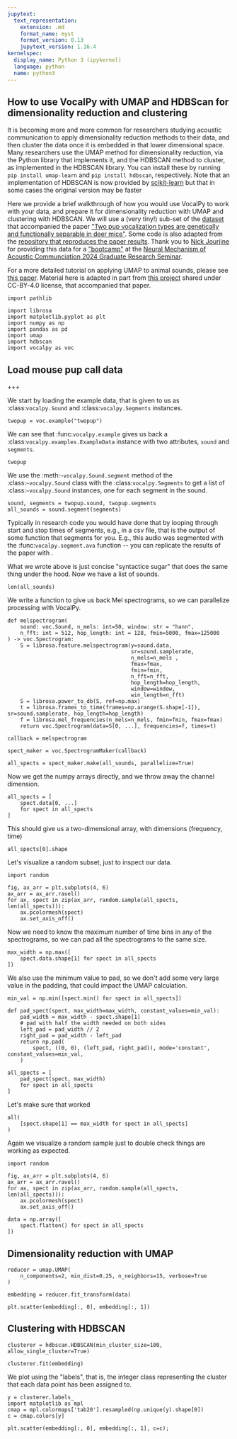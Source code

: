 ```yaml
---
jupytext:
  text_representation:
    extension: .md
    format_name: myst
    format_version: 0.13
    jupytext_version: 1.16.4
kernelspec:
  display_name: Python 3 (ipykernel)
  language: python
  name: python3
---
```


## How to use VocalPy with UMAP and HDBScan for dimensionality reduction and clustering

It is becoming more and more common for researchers studying acoustic communication to apply dimensionality reduction methods to their data, and then cluster the data once it is embedded in that lower dimensional space. Many researchers use the UMAP method for dimensionality reduction, via the Python library that implements it, and the HDBSCAN method to cluster, as implemented in the HDBSCAN library. You can install these by running `pip install umap-learn` and `pip install hdbscan`, respectively. Note that an implementation of HDBSCAN is now provided by [scikit-learn](https://scikit-learn.org/1.5/modules/generated/sklearn.cluster.HDBSCAN.html) but that in some cases the original version may be faster

Here we provide a brief walkthrough of how you would use VocalPy to work with your data, and prepare it for dimensionality reduction with UMAP and clustering with HDBSCAN. We will use a (very tiny!) sub-set of the [dataset](https://datadryad.org/stash/dataset/doi:10.5061/dryad.g79cnp5ts) that accompanied the paper ["Two pup vocalization types are genetically and functionally separable in deer mice"](https://www.cell.com/current-biology/fulltext/S0960-9822(23)00185-9?_returnURL=https%3A%2F%2Flinkinghub.elsevier.com%2Fretrieve%2Fpii%2FS0960982223001859%3Fshowall%3Dtrue). Some code is also adapted from the [repository that reproduces the paper results](https://github.com/nickjourjine/peromyscus-pup-vocal-evolution). Thank you to [Nick Jourjine]() for providing this data for a ["bootcamp"]() at the [Neural Mechanism of Acoustic Communciation 2024 Graduate Research Seminar]().

For a more detailed tutorial on applying UMAP to animal sounds, please see [this paper](https://besjournals.onlinelibrary.wiley.com/doi/full/10.1111/1365-2656.13754). Material here is adapted in part from [this project](https://github.com/marathomas/tutorial_repo) shared under CC-BY-4.0 license, that accompanied that paper.

```{code-cell} ipython3
import pathlib

import librosa
import matplotlib.pyplot as plt
import numpy as np
import pandas as pd
import umap
import hdbscan
import vocalpy as voc
```

## Load mouse pup call data

+++

We start by loading the example data, that is given to us as :class:`vocalpy.Sound` and :class:`vocalpy.Segments` instances.

```{code-cell} ipython3
twopup = voc.example("twopup")
```

We can see that :func:`vocalpy.example` gives us back a :class:`vocalpy.examples.ExampleData` instance with two attributes, `sound` and `segments`.

```{code-cell} ipython3
twopup
```

We use the :meth:`~vocalpy.Sound.segment` method of the :class:`~vocalpy.Sound` class with the :class:`vocalpy.Segments` to get a list of :class:`~vocalpy.Sound` instances, one for each segment in the sound. 

```{code-cell} ipython3
sound, segments = twopup.sound, twopup.segments
all_sounds = sound.segment(segments)
```

Typically in research code you would have done that by looping through start and stop times of segments, e.g., in a csv file, that is the output of some function that segments for you. E.g., this audio was segmented with the :func:`vocalpy.segment.ava` function -- you can replicate the results of the paper with .

What we wrote above is just concise "syntactice sugar" that does the same thing under the hood. Now we have a list of sounds.

```{code-cell} ipython3
len(all_sounds)
```

We write a function to give us back Mel spectrograms, so we can parallelize processing with VocalPy.

```{code-cell} ipython3
def melspectrogram(
    sound: voc.Sound, n_mels: int=50, window: str = "hann", 
    n_fft: int = 512, hop_length: int = 128, fmin=5000, fmax=125000
) -> voc.Spectrogram:
    S = librosa.feature.melspectrogram(y=sound.data,
                                       sr=sound.samplerate, 
                                       n_mels=n_mels , 
                                       fmax=fmax, 
                                       fmin=fmin,
                                       n_fft=n_fft,
                                       hop_length=hop_length, 
                                       window=window, 
                                       win_length=n_fft)
    S = librosa.power_to_db(S, ref=np.max)
    t = librosa.frames_to_time(frames=np.arange(S.shape[-1]), sr=sound.samplerate, hop_length=hop_length)
    f = librosa.mel_frequencies(n_mels=n_mels, fmin=fmin, fmax=fmax)
    return voc.Spectrogram(data=S[0, ...], frequencies=f, times=t)
```

```{code-cell} ipython3
callback = melspectrogram

spect_maker = voc.SpectrogramMaker(callback)
```

```{code-cell} ipython3
all_spects = spect_maker.make(all_sounds, parallelize=True)
```

Now we get the numpy arrays directly, and we throw away the channel dimension.

```{code-cell} ipython3
all_spects = [
    spect.data[0, ...]
    for spect in all_spects
]
```

This should give us a two-dimensional array, with dimensions (frequency, time)

```{code-cell} ipython3
all_spects[0].shape
```

Let's visualize a random subset, just to inspect our data.

```{code-cell} ipython3
import random

fig, ax_arr = plt.subplots(4, 6)
ax_arr = ax_arr.ravel()
for ax, spect in zip(ax_arr, random.sample(all_spects, len(all_spects))):
    ax.pcolormesh(spect)
    ax.set_axis_off()
```

Now we need to know the maximum number of time bins in any of the spectrograms, so we can pad all the spectrograms to the same size.

```{code-cell} ipython3
max_width = np.max([
    spect.data.shape[1] for spect in all_spects   
])
```

We also use the minimum value to pad, so we don't add some very large value in the padding, that could impact the UMAP calculation.

```{code-cell} ipython3
min_val = np.min([spect.min() for spect in all_spects])
```

```{code-cell} ipython3
def pad_spect(spect, max_width=max_width, constant_values=min_val):
    pad_width = max_width - spect.shape[1]
    # pad with half the width needed on both sides
    left_pad = pad_width // 2
    right_pad = pad_width - left_pad
    return np.pad(
        spect, ((0, 0), (left_pad, right_pad)), mode='constant', constant_values=min_val,
    )
```

```{code-cell} ipython3
all_spects = [
    pad_spect(spect, max_width)
    for spect in all_spects
]
```

Let's make sure that worked

```{code-cell} ipython3
all(
    [spect.shape[1] == max_width for spect in all_spects]
)
```

Again we visualize a random sample just to double check things are working as expected.

```{code-cell} ipython3
import random

fig, ax_arr = plt.subplots(4, 6)
ax_arr = ax_arr.ravel()
for ax, spect in zip(ax_arr, random.sample(all_spects, len(all_spects))):
    ax.pcolormesh(spect)
    ax.set_axis_off()
```

```{code-cell} ipython3
data = np.array([
    spect.flatten() for spect in all_spects
])
```

## Dimensionality reduction with UMAP

```{code-cell} ipython3
reducer = umap.UMAP(
    n_components=2, min_dist=0.25, n_neighbors=15, verbose=True
)
```

```{code-cell} ipython3
embedding = reducer.fit_transform(data)
```

```{code-cell} ipython3
plt.scatter(embedding[:, 0], embedding[:, 1])
```

## Clustering with HDBSCAN

```{code-cell} ipython3
clusterer = hdbscan.HDBSCAN(min_cluster_size=100, allow_single_cluster=True)
```

```{code-cell} ipython3
clusterer.fit(embedding)
```

We plot using the "labels", that is, the integer class representing the cluster that each data point has been assigned to.

```{code-cell} ipython3
y = clusterer.labels_
import matplotlib as mpl
cmap = mpl.colormaps['tab20'].resampled(np.unique(y).shape[0])
c = cmap.colors[y]
```

```{code-cell} ipython3
plt.scatter(embedding[:, 0], embedding[:, 1], c=c);
```
